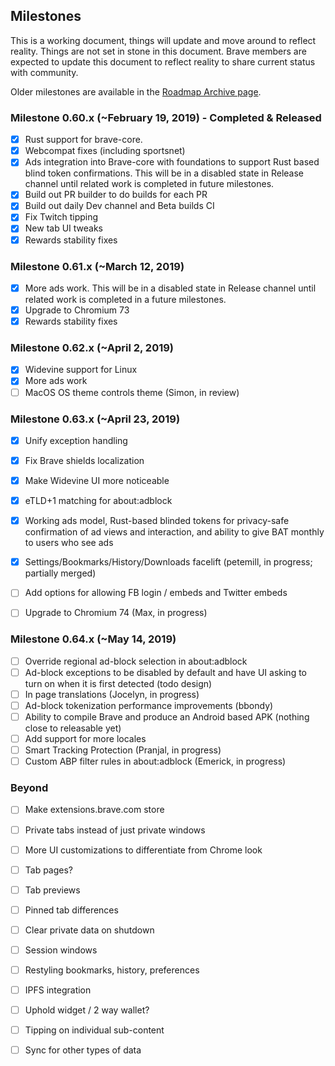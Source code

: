 ## Milestones

This is a working document, things will update and move around to reflect reality. 
Things are not set in stone in this document.  Brave members are expected to update this document to reflect reality to share current status with community.

Older milestones are available in the [Roadmap Archive page](https://github.com/brave/brave-browser/wiki/Roadmap-Archive).

### Milestone 0.60.x (~February 19, 2019) - Completed & Released

- [x] Rust support for brave-core.
- [x] Webcompat fixes (including sportsnet)
- [x] Ads integration into Brave-core with foundations to support Rust based blind token confirmations.  This will be in a disabled state in Release channel until related work is completed in future milestones.
- [x] Build out PR builder to do builds for each PR
- [x] Build out daily Dev channel and Beta builds CI
- [x] Fix Twitch tipping
- [x] New tab UI tweaks
- [x] Rewards stability fixes

### Milestone 0.61.x (~March 12, 2019)

- [x] More ads work. This will be in a disabled state in Release channel until related work is completed in a future milestones.
- [x] Upgrade to Chromium 73
- [x] Rewards stability fixes

### Milestone 0.62.x (~April 2, 2019)

- [x] Widevine support for Linux
- [x] More ads work
- [ ] MacOS OS theme controls theme (Simon, in review)

### Milestone 0.63.x (~April 23, 2019)

- [x] Unify exception handling 
- [x] Fix Brave shields localization
- [x] Make Widevine UI more noticeable
- [x] eTLD+1 matching for about:adblock
- [x] Working ads model, Rust-based blinded tokens for privacy-safe confirmation of ad views and interaction, and ability to give BAT monthly to users who see ads
- [x] Settings/Bookmarks/History/Downloads facelift (petemill, in progress; partially merged)
- [ ] Add options for allowing FB login / embeds and Twitter embeds
- [ ] Upgrade to Chromium 74 (Max, in progress)


### Milestone 0.64.x (~May 14, 2019)

- [ ] Override regional ad-block selection in about:adblock
- [ ] Ad-block exceptions to be disabled by default and have UI asking to turn on when it is first detected (todo design)
- [ ] In page translations (Jocelyn, in progress)
- [ ] Ad-block tokenization performance improvements (bbondy)
- [ ] Ability to compile Brave and produce an Android based APK (nothing close to releasable yet)
- [ ] Add support for more locales
- [ ] Smart Tracking Protection (Pranjal, in progress)
- [ ] Custom ABP filter rules in about:adblock (Emerick, in progress)

### Beyond

- [ ] Make extensions.brave.com store
- [ ] Private tabs instead of just private windows
- [ ] More UI customizations to differentiate from Chrome look
- [ ] Tab pages?
- [ ] Tab previews
- [ ] Pinned tab differences
- [ ] Clear private data on shutdown
- [ ] Session windows
- [ ] Restyling bookmarks, history, preferences
- [ ] IPFS integration
- [ ] Uphold widget / 2 way wallet?
- [ ] Tipping on individual sub-content
- [ ] Sync for other types of data


